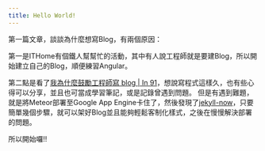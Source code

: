 ```yaml
---
title: Hello World!
---
```


第一篇文章，談談為什麼想寫Blog，有兩個原因：

第一是ITHome有個鐵人幫幫忙的活動，其中有人說工程師就是要建Blog，所以開始建立自己的Blog，順便練習Angular。

第二點是看了[我為什麼鼓勵工程師寫 blog | In 91](https://dotblogs.com.tw/hatelove/2017/03/26/why-engineers-should-keep-blogging)，想說寫程式這樣久，也有些心得可以分享，並且也可當成學習筆記，或是記錄曾遇到問題。
但是有遇到難題，就是將Meteor部署至Google App Engine卡住了，然後發現了[jekyll-now](https://github.com/barryclark/jekyll-now)，只要簡單幾個步驟，就可以架好Blog並且能夠輕鬆客制化樣式，之後在慢慢解決部署的問題。

所以開始囉!!
